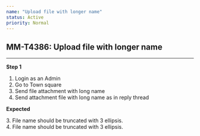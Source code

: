 ```yaml
---
name: "Upload file with longer name"
status: Active
priority: Normal
---
```


## MM-T4386: Upload file with longer name

---

**Step 1**

1. Login as an Admin
2. Go to Town square
3. Send file attachment with long name
4. Send attachment file with long name as in reply thread

**Expected**

3\. File name should be truncated with 3 ellipsis.\
4\. File name should be truncated with 3 ellipsis.
